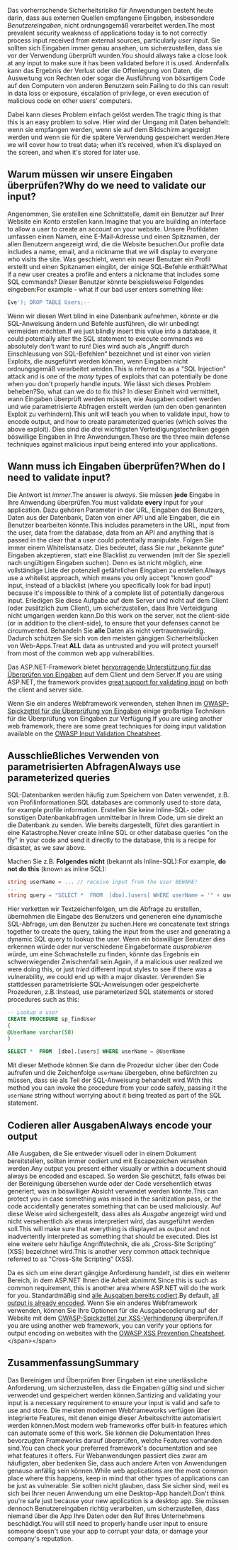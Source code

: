 <span data-ttu-id="069cd-101">Das vorherrschende Sicherheitsrisiko für Anwendungen besteht heute darin, dass aus externen Quellen empfangene Eingaben, insbesondere _Benutzereingaben_, nicht ordnungsgemäß verarbeitet werden.</span><span class="sxs-lookup"><span data-stu-id="069cd-101">The most prevalent security weakness of applications today is to not correctly process input received from external sources, particularly _user input_.</span></span> <span data-ttu-id="069cd-102">Sie sollten sich Eingaben immer genau ansehen, um sicherzustellen, dass sie vor der Verwendung überprüft wurden.</span><span class="sxs-lookup"><span data-stu-id="069cd-102">You should always take a close look at any input to make sure it has been validated before it is used.</span></span> <span data-ttu-id="069cd-103">Andernfalls kann das Ergebnis der Verlust oder die Offenlegung von Daten, die Ausweitung von Rechten oder sogar die Ausführung von bösartigem Code auf den Computern von anderen Benutzern sein.</span><span class="sxs-lookup"><span data-stu-id="069cd-103">Failing to do this can result in data loss or exposure, escalation of privilege, or even execution of malicious code on other users' computers.</span></span>

<span data-ttu-id="069cd-104">Dabei kann dieses Problem einfach gelöst werden.</span><span class="sxs-lookup"><span data-stu-id="069cd-104">The tragic thing is that this is an easy problem to solve.</span></span> <span data-ttu-id="069cd-105">Hier wird der Umgang mit Daten behandelt: wenn sie empfangen werden, wenn sie auf dem Bildschirm angezeigt werden und wenn sie für die spätere Verwendung gespeichert werden.</span><span class="sxs-lookup"><span data-stu-id="069cd-105">Here we will cover how to treat data; when it’s received, when it’s displayed on the screen, and when it's stored for later use.</span></span>

## <a name="why-do-we-need-to-validate-our-input"></a><span data-ttu-id="069cd-106">Warum müssen wir unsere Eingaben überprüfen?</span><span class="sxs-lookup"><span data-stu-id="069cd-106">Why do we need to validate our input?</span></span>

<span data-ttu-id="069cd-107">Angenommen, Sie erstellen eine Schnittstelle, damit ein Benutzer auf Ihrer Website ein Konto erstellen kann.</span><span class="sxs-lookup"><span data-stu-id="069cd-107">Imagine that you are building an interface to allow a user to create an account on your website.</span></span> <span data-ttu-id="069cd-108">Unsere Profildaten umfassen einen Namen, eine E-Mail-Adresse und einen Spitznamen, der allen Benutzern angezeigt wird, die die Website besuchen.</span><span class="sxs-lookup"><span data-stu-id="069cd-108">Our profile data includes a name, email, and a nickname that we will display to everyone who visits the site.</span></span> <span data-ttu-id="069cd-109">Was geschieht, wenn ein neuer Benutzer ein Profil erstellt und einen Spitznamen eingibt, der einige SQL‑Befehle enthält?</span><span class="sxs-lookup"><span data-stu-id="069cd-109">What if a new user creates a profile and enters a nickname that includes some SQL commands?</span></span> <span data-ttu-id="069cd-110">Dieser Benutzer könnte beispielsweise Folgendes eingeben:</span><span class="sxs-lookup"><span data-stu-id="069cd-110">For example - what if our bad user enters something like:</span></span>

```sql
Eve'); DROP TABLE Users;--
```

<span data-ttu-id="069cd-111">Wenn wir diesen Wert blind in eine Datenbank aufnehmen, könnte er die SQL-Anweisung ändern und Befehle ausführen, die wir unbedingt vermeiden möchten.</span><span class="sxs-lookup"><span data-stu-id="069cd-111">If we just blindly insert this value into a database, it could potentially alter the SQL statement to execute commands we absolutely don't want to run!</span></span> <span data-ttu-id="069cd-112">Dies wird auch als „Angriff durch Einschleusung von SQL-Befehlen“ bezeichnet und ist einer von _vielen_ Exploits, die ausgeführt werden können, wenn Eingaben nicht ordnungsgemäß verarbeitet werden.</span><span class="sxs-lookup"><span data-stu-id="069cd-112">This is referred to as a "SQL Injection" attack and is one of the _many_ types of exploits that can potentially be done when you don't properly handle inputs.</span></span> <span data-ttu-id="069cd-113">Wie lässt sich dieses Problem beheben?</span><span class="sxs-lookup"><span data-stu-id="069cd-113">So, what can we do to fix this?</span></span> <span data-ttu-id="069cd-114">In dieser Einheit wird vermittelt, wann Eingaben überprüft werden müssen, wie Ausgaben codiert werden und wie parametrisierte Abfragen erstellt werden (um den oben genannten Exploit zu verhindern).</span><span class="sxs-lookup"><span data-stu-id="069cd-114">This unit will teach you when to validate input, how to encode output, and how to create parameterized queries (which solves the above exploit).</span></span> <span data-ttu-id="069cd-115">Dies sind die drei wichtigsten Verteidigungstechniken gegen böswillige Eingaben in Ihre Anwendungen.</span><span class="sxs-lookup"><span data-stu-id="069cd-115">These are the three main defense techniques against malicious input being entered into your applications.</span></span>

## <a name="when-do-i-need-to-validate-input"></a><span data-ttu-id="069cd-116">Wann muss ich Eingaben überprüfen?</span><span class="sxs-lookup"><span data-stu-id="069cd-116">When do I need to validate input?</span></span>

<span data-ttu-id="069cd-117">Die Antwort ist _immer_.</span><span class="sxs-lookup"><span data-stu-id="069cd-117">The answer is _always_.</span></span> <span data-ttu-id="069cd-118">Sie müssen **jede** Eingabe in Ihre Anwendung überprüfen.</span><span class="sxs-lookup"><span data-stu-id="069cd-118">You must validate **every** input for your application.</span></span> <span data-ttu-id="069cd-119">Dazu gehören Parameter in der URL, Eingaben des Benutzers, Daten aus der Datenbank, Daten von einer API und alle Eingaben, die ein Benutzer bearbeiten könnte.</span><span class="sxs-lookup"><span data-stu-id="069cd-119">This includes parameters in the URL, input from the user, data from the database, data from an API and anything that is passed in the clear that a user could potentially manipulate.</span></span> <span data-ttu-id="069cd-120">Folgen Sie immer einem Whitelistansatz. Dies bedeutet, dass Sie nur „bekannte gute“ Eingaben akzeptieren, statt eine Blacklist zu verwenden (mit der Sie speziell nach ungültigen Eingaben suchen). Denn es ist nicht möglich, eine vollständige Liste der potenziell gefährlichen Eingaben zu erstellen.</span><span class="sxs-lookup"><span data-stu-id="069cd-120">Always use a whitelist approach, which means you only accept "known good" input, instead of a blacklist (where you specifically look for bad input) because it's impossible to think of a complete list of potentially dangerous input.</span></span>  <span data-ttu-id="069cd-121">Erledigen Sie diese Aufgabe auf dem Server und nicht auf dem Client (oder zusätzlich zum Client), um sicherzustellen, dass Ihre Verteidigung nicht umgangen werden kann.</span><span class="sxs-lookup"><span data-stu-id="069cd-121">Do this work on the server, not the client-side (or in addition to the client-side), to ensure that your defenses cannot be circumvented.</span></span> <span data-ttu-id="069cd-122">Behandeln Sie **alle** Daten als nicht vertrauenswürdig. Dadurch schützen Sie sich von den meisten gängigen Sicherheitslücken von Web-Apps.</span><span class="sxs-lookup"><span data-stu-id="069cd-122">Treat **ALL** data as untrusted and you will protect yourself from most of the common web app vulnerabilities.</span></span>

<span data-ttu-id="069cd-123">Das ASP.NET-Framework bietet [hervorragende Unterstützung für das Überprüfen von Eingaben](https://docs.microsoft.com/aspnet/web-pages/overview/ui-layouts-and-themes/validating-user-input-in-aspnet-web-pages-sites) auf dem Client und dem Server.</span><span class="sxs-lookup"><span data-stu-id="069cd-123">If you are using ASP.NET, the framework provides [great support for validating input](https://docs.microsoft.com/aspnet/web-pages/overview/ui-layouts-and-themes/validating-user-input-in-aspnet-web-pages-sites) on both the client and server side.</span></span>

<span data-ttu-id="069cd-124">Wenn Sie ein anderes Webframework verwenden, stehen Ihnen im [OWASP-Spickzettel für die Überprüfung von Eingaben](https://www.owasp.org/index.php/Input_Validation_Cheat_Sheet) einige großartige Techniken für die Überprüfung von Eingaben zur Verfügung.</span><span class="sxs-lookup"><span data-stu-id="069cd-124">If you are using another web framework, there are some great techniques for doing input validation available on the [OWASP Input Validation Cheatsheet](https://www.owasp.org/index.php/Input_Validation_Cheat_Sheet).</span></span>


## <a name="always-use-parameterized-queries"></a><span data-ttu-id="069cd-125">Ausschließliches Verwenden von parametrisierten Abfragen</span><span class="sxs-lookup"><span data-stu-id="069cd-125">Always use parameterized queries</span></span>

<span data-ttu-id="069cd-126">SQL-Datenbanken werden häufig zum Speichern von Daten verwendet, z.B. von Profilinformationen.</span><span class="sxs-lookup"><span data-stu-id="069cd-126">SQL databases are commonly used to store data, for example profile information.</span></span>  <span data-ttu-id="069cd-127">Erstellen Sie keine Inline-SQL- oder sonstigen Datenbankabfragen unmittelbar in Ihrem Code, um sie direkt an die Datenbank zu senden. Wie bereits dargestellt, führt dies garantiert in eine Katastrophe.</span><span class="sxs-lookup"><span data-stu-id="069cd-127">Never create inline SQL or other database queries "on the fly" in your code and send it directly to the database, this is a recipe for disaster, as we saw above.</span></span>

<span data-ttu-id="069cd-128">Machen Sie z.B. **Folgendes nicht** (bekannt als Inline-SQL):</span><span class="sxs-lookup"><span data-stu-id="069cd-128">For example, **do not do this** (known as inline SQL):</span></span>

```csharp
string userName = ... // receive input from the user BEWARE!
...
string query = "SELECT *  FROM  [dbo].[users] WHERE userName = '" + userName + "'";
```

<span data-ttu-id="069cd-129">Hier verketten wir Textzeichenfolgen, um die Abfrage zu erstellen, übernehmen die Eingabe des Benutzers und generieren eine dynamische SQL-Abfrage, um den Benutzer zu suchen.</span><span class="sxs-lookup"><span data-stu-id="069cd-129">Here we concatenate text strings together to create the query, taking the input from the user and generating a dynamic SQL query to lookup the user.</span></span> <span data-ttu-id="069cd-130">Wenn ein böswilliger Benutzer dies erkennen würde oder nur verschiedene Eingabeformate _ausprobieren_ würde, um eine Schwachstelle zu finden, könnte das Ergebnis ein schwerwiegender Zwischenfall sein.</span><span class="sxs-lookup"><span data-stu-id="069cd-130">Again, if a malicious user realized we were doing this, or just _tried_ different input styles to see if there was a vulnerability, we could end up with a major disaster.</span></span> <span data-ttu-id="069cd-131">Verwenden Sie stattdessen parametrisierte SQL-Anweisungen oder gespeicherte Prozeduren, z.B.:</span><span class="sxs-lookup"><span data-stu-id="069cd-131">Instead, use parameterized SQL statements or stored procedures such as this:</span></span>

```sql
-- Lookup a user
CREATE PROCEDURE sp_findUser
(
@UserName varchar(50)
)

SELECT *  FROM  [dbo].[users] WHERE userName = @UserName
```

<span data-ttu-id="069cd-132">Mit dieser Methode können Sie dann die Prozedur sicher über den Code aufrufen und die Zeichenfolge `userName` übergeben, ohne befürchten zu müssen, dass sie als Teil der SQL-Anweisung behandelt wird.</span><span class="sxs-lookup"><span data-stu-id="069cd-132">With this method you can invoke the procedure from your code safely, passing it the `userName` string without worrying about it being treated as part of the SQL statement.</span></span>

## <a name="always-encode-your-output"></a><span data-ttu-id="069cd-133">Codieren aller Ausgaben</span><span class="sxs-lookup"><span data-stu-id="069cd-133">Always encode your output</span></span>

<span data-ttu-id="069cd-134">Alle Ausgaben, die Sie entweder visuell oder in einem Dokument bereitstellen, sollten immer codiert und mit Escapezeichen versehen werden.</span><span class="sxs-lookup"><span data-stu-id="069cd-134">Any output you present either visually or within a document should always be encoded and escaped.</span></span> <span data-ttu-id="069cd-135">So werden Sie geschützt, falls etwas bei der Bereinigung übersehen wurde oder der Code versehentlich etwas generiert, was in böswilliger Absicht verwendet werden könnte.</span><span class="sxs-lookup"><span data-stu-id="069cd-135">This can protect you in case something was missed in the sanitization pass, or the code accidentally generates something that can be used maliciously.</span></span> <span data-ttu-id="069cd-136">Auf diese Weise wird sichergestellt, dass alles als _Ausgabe_ angezeigt wird und nicht versehentlich als etwas interpretiert wird, das ausgeführt werden soll.</span><span class="sxs-lookup"><span data-stu-id="069cd-136">This will make sure that everything is displayed as _output_ and not inadvertently interpreted as something that should be executed.</span></span> <span data-ttu-id="069cd-137">Dies ist eine weitere sehr häufige Angriffstechnik, die als „Cross-Site Scripting“ (XSS) bezeichnet wird.</span><span class="sxs-lookup"><span data-stu-id="069cd-137">This is another very common attack technique referred to as "Cross-Site Scripting" (XSS).</span></span>

<span data-ttu-id="069cd-138">Da es sich um eine derart gängige Anforderung handelt, ist dies ein weiterer Bereich, in dem ASP.NET Ihnen die Arbeit abnimmt.</span><span class="sxs-lookup"><span data-stu-id="069cd-138">Since this is such as common requirement, this is another area where ASP.NET will do the work for you.</span></span> <span data-ttu-id="069cd-139">Standardmäßig sind [alle Ausgaben bereits codiert](https://docs.microsoft.com/aspnet/core/security/cross-site-scripting?view=aspnetcore-2.1).</span><span class="sxs-lookup"><span data-stu-id="069cd-139">By default, [all output is already encoded](https://docs.microsoft.com/aspnet/core/security/cross-site-scripting?view=aspnetcore-2.1).</span></span> <span data-ttu-id="069cd-140">Wenn Sie ein anderes Webframework verwenden, können Sie Ihre Optionen für die Ausgabecodierung auf der Website mit dem [OWASP-Spickzettel zur XSS-Verhinderung](https://www.owasp.org/index.php/XSS_(Cross_Site_Scripting)_Prevention_Cheat_Sheet) überprüfen.</span><span class="sxs-lookup"><span data-stu-id="069cd-140">If you are using another web framework, you can verify your options for output encoding on websites with the [OWASP XSS Prevention Cheatsheet](https://www.owasp.org/index.php/XSS_(Cross_Site_Scripting)_Prevention_Cheat_Sheet).</span></span>

## <a name="summary"></a><span data-ttu-id="069cd-141">Zusammenfassung</span><span class="sxs-lookup"><span data-stu-id="069cd-141">Summary</span></span>

<span data-ttu-id="069cd-142">Das Bereinigen und Überprüfen Ihrer Eingaben ist eine unerlässliche Anforderung, um sicherzustellen, dass die Eingaben gültig sind und sicher verwendet und gespeichert werden können.</span><span class="sxs-lookup"><span data-stu-id="069cd-142">Santizing and validating your input is a necessary requirement to ensure your input is valid and safe to use and store.</span></span> <span data-ttu-id="069cd-143">Die meisten modernen Webframeworks verfügen über integrierte Features, mit denen einige dieser Arbeitsschritte automatisiert werden können.</span><span class="sxs-lookup"><span data-stu-id="069cd-143">Most modern web frameworks offer built-in features which can automate some of this work.</span></span> <span data-ttu-id="069cd-144">Sie können die Dokumentation Ihres bevorzugten Frameworks darauf überprüfen, welche Features vorhanden sind.</span><span class="sxs-lookup"><span data-stu-id="069cd-144">You can check your preferred framework's documentation and see what features it offers.</span></span> <span data-ttu-id="069cd-145">Für Webanwendungen passiert dies zwar am häufigsten, aber bedenken Sie, dass auch andere Arten von Anwendungen genauso anfällig sein können.</span><span class="sxs-lookup"><span data-stu-id="069cd-145">While web applications are the most common place where this happens, keep in mind that other types of applications can be just as vulnerable.</span></span> <span data-ttu-id="069cd-146">Sie sollten nicht glauben, dass Sie sicher sind, weil es sich bei Ihrer neuen Anwendung um eine Desktop-App handelt.</span><span class="sxs-lookup"><span data-stu-id="069cd-146">Don't think you're safe just because your new application is a desktop app.</span></span> <span data-ttu-id="069cd-147">Sie müssen dennoch Benutzereingaben richtig verarbeiten, um sicherzustellen, dass niemand über die App Ihre Daten oder den Ruf Ihres Unternehmens beschädigt.</span><span class="sxs-lookup"><span data-stu-id="069cd-147">You will still need to properly handle user input to ensure someone doesn't use your app to corrupt your data, or damage your company's reputation.</span></span>